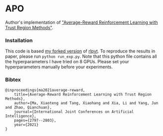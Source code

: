 # APO
Author's implementation of ["Average-Reward Reinforcement Learning with Trust Region Methods"](https://arxiv.org/abs/2106.03442).

### Installation
This code is based [my forked version](https://github.com/xtma/rlpyt) of [rlpyt](https://github.com/astooke/rlpyt). To reproduce the results in paper, please run `python run_exp.py`. Note that this python file contains all the hyperparameters I have tried on 8 GPUs. Please set your hyperparameters manually before your experiments.

### Bibtex

```
@inproceedings{ma2021average-reward,
    title={Average-Reward Reinforcement Learning with Trust Region Methods},
    author={Ma, Xiaoteng and Tang, Xiaohang and Xia, Li and Yang, Jun and Zhao, Qianchuan},
    journal={International Joint Conferences on Artificial Intelligence},
    pages={2797--2803},
    year={2021}
}
```
